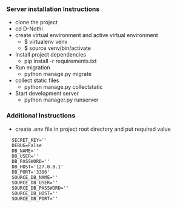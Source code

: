 ### Server installation Instructions

- clone the project
- cd D-Nothi
- create virtual environment and active virtual environment
  - $ virtualenv venv
  - $ source venv/bin/activate
- Install project dependencies
  -  pip install -r requirements.txt
- Run migration
    - python manage.py migrate
- collect static files
  - python manage.py collectstatic
- Start development server
   - python manager.py runserver


### Additional Instructions
-  create .env file in project root directory and put required value
```
  SECRET_KEY=''
  DEBUG=False
  DB_NAME=''
  DB_USER=''
  DB_PASSWORD=''
  DB_HOST='127.0.0.1'
  DB_PORT='3306'
  SOURCE_DB_NAME=''
  SOURCE_DB_USER=''
  SOURCE_DB_PASSWORD=''
  SOURCE_DB_HOST=''
  SOURCE_DB_PORT=''
```
